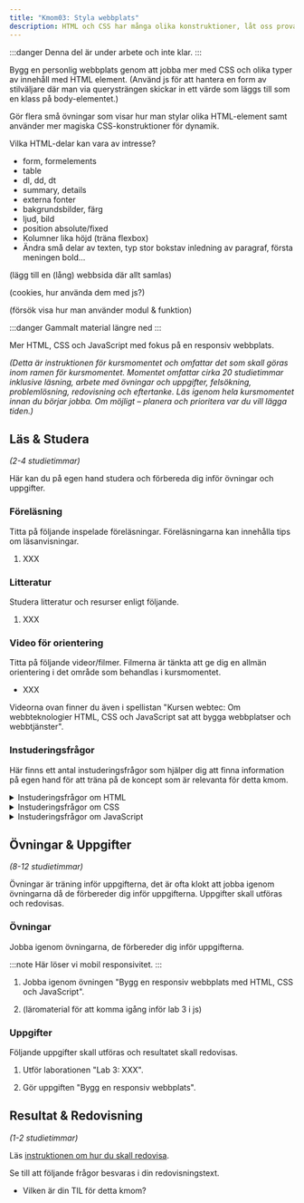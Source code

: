```yaml
---
title: "Kmom03: Styla webbplats" 
description: HTML och CSS har många olika konstruktioner, låt oss prova på några av dem.
---
```


:::danger
Denna del är under arbete och inte klar.
:::

Bygg en personlig webbplats genom att jobba mer med CSS och olika typer av innehåll med HTML element. (Använd js för att hantera en form av stilväljare där man via querysträngen skickar in ett värde som läggs till som en klass på body-elementet.)

Gör flera små övningar som visar hur man stylar olika HTML-element samt använder mer magiska CSS-konstruktioner för dynamik.

Vilka HTML-delar kan vara av intresse?

* form, formelements
* table
* dl, dd, dt
* summary, details
* externa fonter
* bakgrundsbilder, färg
* ljud, bild
* position absolute/fixed
* Kolumner lika höjd (träna flexbox)
* Ändra små delar av texten, typ stor bokstav inledning av paragraf, första meningen bold...

(lägg till en (lång) webbsida där allt samlas)

(cookies, hur använda dem med js?)

(försök visa hur man använder modul & funktion)

:::danger
Gammalt material längre ned
:::

Mer HTML, CSS och JavaScript med fokus på en responsiv webbplats.

_(Detta är instruktionen för kursmomentet och omfattar det som skall göras inom ramen för kursmomentet. Momentet omfattar cirka 20 studietimmar inklusive läsning, arbete med övningar och uppgifter, felsökning, problemlösning, redovisning och eftertanke. Läs igenom hela kursmomentet innan du börjar jobba. Om möjligt – planera och prioritera var du vill lägga tiden.)_



## Läs & Studera

_(2-4 studietimmar)_

Här kan du på egen hand studera och förbereda dig inför övningar och uppgifter.




### Föreläsning

Titta på följande inspelade föreläsningar. Föreläsningarna kan innehålla tips om läsanvisningar.

1. XXX



### Litteratur

Studera litteratur och resurser enligt följande.

1. XXX



### Video för orientering

Titta på följande videor/filmer. Filmerna är tänkta att ge dig en allmän orientering i det område som behandlas i kursmomentet.

* XXX

Videorna ovan finner du även i spellistan "Kursen webtec: Om webbteknologier HTML, CSS och JavaScript sat att bygga webbplatser och webbtjänster".



### Instuderingsfrågor

Här finns ett antal instuderingsfrågor som hjälper dig att finna information på egen hand för att träna på de koncept som är relevanta för detta kmom.

<details>
<summary>Instuderingsfrågor om HTML</summary>

1. Vad står HTML för?

</details>

<details>
<summary>Instuderingsfrågor om CSS</summary>

1. Vad står CSS för?

</details>

<details>
<summary>Instuderingsfrågor om JavaScript</summary>

1. Ge en kort historik över programmeringsspråket JavaScript.

</details>



## Övningar & Uppgifter

_(8-12 studietimmar)_

Övningar är träning inför uppgifterna, det är ofta klokt att jobba igenom övningarna då de förbereder dig inför uppgifterna. Uppgifter skall utföras och redovisas.



### Övningar

Jobba igenom övningarna, de förbereder dig inför uppgifterna.

:::note
Här löser vi mobil responsivitet.
:::

1. Jobba igenom övningen "Bygg en responsiv webbplats med HTML, CSS och JavaScript".

1. (läromaterial för att komma igång inför lab 3 i js)



### Uppgifter

Följande uppgifter skall utföras och resultatet skall redovisas.

1. Utför laborationen "Lab 3: XXX".

1. Gör uppgiften "Bygg en responsiv webbplats".



## Resultat & Redovisning

_(1-2 studietimmar)_

Läs [instruktionen om hur du skall redovisa]().

Se till att följande frågor besvaras i din redovisningstext.

* Vilken är din TIL för detta kmom?

